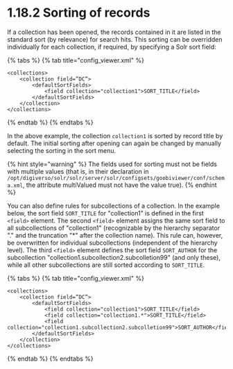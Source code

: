 # 1.18.2 Sorting of records

If a collection has been opened, the records contained in it are listed in the standard sort (by relevance) for search hits. This sorting can be overridden individually for each collection, if required, by specifying a Solr sort field:

{% tabs %}
{% tab title="config_viewer.xml" %}
```markup
<collections>
    <collection field=”DC”>
        <defaultSortFields>
            <field collection="collection1">SORT_TITLE</field>
        </defaultSortFields>
    </collection>
</collections>
```
{% endtab %}
{% endtabs %}

In the above example, the collection `collection1` is sorted by record title by default. The initial sorting after opening can again be changed by manually selecting the sorting in the sort menu.

{% hint style="warning" %}
The fields used for sorting must not be fields with multiple values (that is, in their declaration in `/opt/digiverso/solr/solr/server/solr/configsets/goobiviewer/conf/schema.xml`, the attribute multiValued must not have the value true).
{% endhint %}

You can also define rules for subcollections of a collection. In the example below, the sort field `SORT_TITLE` for "collection1" is defined in the first `<field>` element. The second `<field>` element assigns the same sort field to all subcollections of "collection1" (recognizable by the hierarchy separator "." and the truncation "\*" after the collection name). This rule can, however, be overwritten for individual subcollections (independent of the hierarchy level). The third `<field>` element defines the sort field `SORT_AUTHOR` for the subcollection "collection1.subcollection2.subcolletion99" (and only these), while all other subcollections are still sorted according to `SORT_TITLE`.

{% tabs %}
{% tab title="config_viewer.xml" %}
```markup
<collections>
    <collection field=”DC”>
        <defaultSortFields>
            <field collection="collection1">SORT_TITLE</field>
            <field collection="collection1.*">SORT_TITLE</field>
            <field collection="collection1.subcollection2.subcolletion99">SORT_AUTHOR</field>   
        </defaultSortFields>
    </collection>
</collections>
```
{% endtab %}
{% endtabs %}
